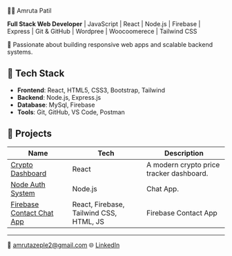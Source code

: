 👩‍💻 Amruta Patil

**Full Stack Web Developer** | JavaScript | React | Node.js | Firebase | Express | Git & GitHub | Wordpree | Woocoomerece | Tailwind CSS

🚀 Passionate about building responsive web apps and scalable backend systems.

## 🔧 Tech Stack
- **Frontend**: React, HTML5, CSS3, Bootstrap, Tailwind
- **Backend**: Node.js, Express.js
- **Database**: MySql, Firebase
- **Tools**: Git, GitHub, VS Code, Postman

## 📂 Projects
| Name | Tech | Description |
|------|------|-------------|
| [Crypto Dashboard](https://github.com/amruta-amardeep-patil/Crypto-dashboard) | React | A modern crypto price tracker dashboard. |
| [Node Auth System](https://github.com/amruta-amardeep-patil/chat-app-nodejs) | Node.js | Chat App. |
| [Firebase Contact Chat App](https://github.com/amruta-amardeep-patil/firebase-chat-app) | React, Firebase, Tailwind CSS, HTML, JS | Firebase Contact App |

---

📧 amrutazeple2@gmail.com 
🌐 [LinkedIn](https://www.linkedin.com/in/amruta-zepale-1b33b11a3/)
